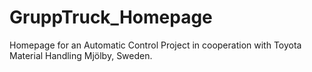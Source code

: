 # GruppTruck_Homepage
Homepage for an Automatic Control Project in cooperation with Toyota Material Handling Mjölby, Sweden.
